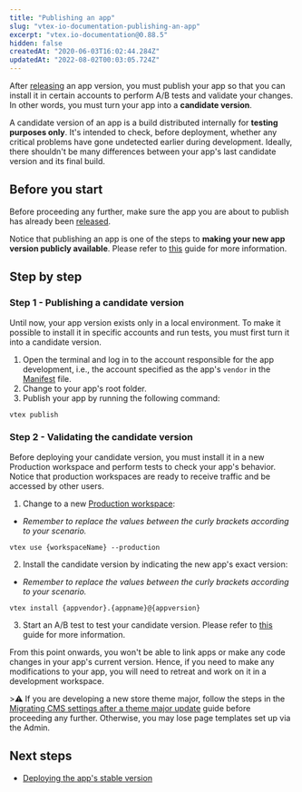 ```yaml
---
title: "Publishing an app"
slug: "vtex-io-documentation-publishing-an-app"
excerpt: "vtex.io-documentation@0.88.5"
hidden: false
createdAt: "2020-06-03T16:02:44.284Z"
updatedAt: "2022-08-02T00:03:05.724Z"
---
```

After [releasing](https://developers.vtex.com/vtex-developer-docs/docs/vtex-io-documentation-releasing-a-new-app-version) an app version, you must publish your app so that you can install it in certain accounts to perform A/B tests and validate your changes. In other words, you must turn your app into a **candidate version**.

A candidate version of an app is a build distributed internally for **testing purposes only**. It's intended to check, before deployment, whether any critical problems have gone undetected earlier during development. Ideally, there shouldn't be many differences between your app's last candidate version and its final build.

## Before you start

Before proceeding any further, make sure the app you are about to publish has already been [released](https://developers.vtex.com/vtex-developer-docs/docs/vtex-io-documentation-releasing-a-new-app-version). 

Notice that publishing an app is one of the steps to **making your new app version publicly available**. Please refer to [this](https://developers.vtex.com/vtex-developer-docs/docs/vtex-io-documentation-making-your-new-app-version-publicly-available) guide for more information.

## Step by step

### Step 1 - Publishing a candidate version

Until now, your app version exists only in a local environment. To make it possible to install it in specific accounts and run tests, you must first turn it into a candidate version.

1. Open the terminal and log in to the account responsible for the app development, i.e., the account specified as the app's `vendor` in the [Manifest](https://developers.vtex.com/vtex-developer-docs/docs/vtex-io-documentation-manifest) file.
2. Change to your app's root folder.
3. Publish your app by running the following command:

```
vtex publish
```

### Step 2 - Validating the candidate version

Before deploying your candidate version, you must install it in a new Production workspace and perform tests to check your app's behavior. Notice that production workspaces are ready to receive traffic and be accessed by other users.

1. Change to a new [Production workspace](https://developers.vtex.com/vtex-developer-docs/docs/vtex-io-documentation-creating-a-production-workspace):
  - _Remember to replace the values between the curly brackets according to your scenario._

```
vtex use {workspaceName} --production
```


2. Install the candidate version by indicating the new app's exact version:
  - _Remember to replace the values between the curly brackets according to your scenario._

```
vtex install {appvendor}.{appname}@{appversion}
```

3. Start an A/B test to test your candidate version. Please refer to [this](https://developers.vtex.com/vtex-developer-docs/docs/vtex-io-documentation-running-native-ab-testing) guide for more information.

From this point onwards, you won't be able to link apps or make any code changes in your app's current version. Hence, if you need to make any modifications to your app, you will need to retreat and work on it in a development workspace.

️>⚠️ If you are developing a new store theme major, follow the steps in the [Migrating CMS settings after a theme major update](https://developers.vtex.com/vtex-developer-docs/docs/vtex-io-documentation-migrating-cms-settings-after-major-update) guide before proceeding any further. Otherwise, you may lose page templates set up via the Admin.

## Next steps

- [Deploying the app's stable version](https://developers.vtex.com/vtex-developer-docs/docs/vtex-io-documentation-deploying-the-app-stable-version)